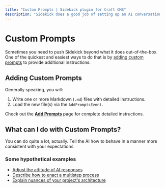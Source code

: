 ```yaml
---
title: "Custom Prompts | Sidekick plugin for Craft CMS"
description: "Sidekick does a good job of setting up an AI conversation, but you're free to add more prompts if you'd like."
---
```


# Custom Prompts

Sometimes you need to push Sidekick beyond what it does out-of-the-box. One of the quickest and easiest ways to do that is by [adding custom prompts](/customize/add-prompts) to provide additional instructions.

## Adding Custom Prompts

Generally speaking, you will:

1. Write one or more Markdown (`.md`) files with detailed instructions.
2. Load the new file(s) via the `AddPromptsEvent`.

Check out the [**Add Prompts**](/customize/add-prompts) page for complete detailed instructions.

## What can I do with Custom Prompts?

You can do quite a lot, actually. Tell the AI how to behave in a manner more consistent with your expectations.

### Some hypothetical examples
- [Adjust the attitude of AI responses](/customize/examples/attitude-adjustment)
- [Describe how to enact a multistep process](/customize/examples/describe-a-process)
- [Explain nuances of your project's architecture](/customize/examples/explain-architecture)
